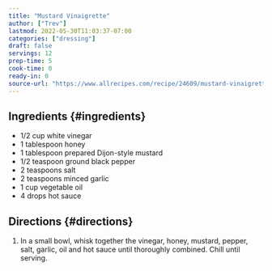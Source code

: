 ```yaml
---
title: "Mustard Vinaigrette"
author: ["Trev"]
lastmod: 2022-05-30T11:03:37-07:00
categories: ["dressing"]
draft: false
servings: 12
prep-time: 5
cook-time: 0
ready-in: 0
source-url: "https://www.allrecipes.com/recipe/24609/mustard-vinaigrette/"
---
```


## Ingredients {#ingredients}

-   1/2 cup white vinegar
-   1 tablespoon honey
-   1 tablespoon prepared Dijon-style mustard
-   1/2 teaspoon ground black pepper
-   2 teaspoons salt
-   2 teaspoons minced garlic
-   1 cup vegetable oil
-   4 drops hot sauce


## Directions {#directions}

1.  In a small bowl, whisk together the vinegar, honey, mustard, pepper, salt, garlic, oil and hot sauce until thoroughly combined.  Chill until serving.